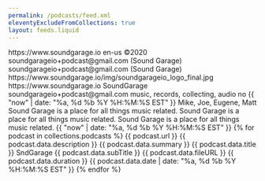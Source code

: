 ```yaml
---
permalink: /podcasts/feed.xml
eleventyExcludeFromCollections: true
layout: feeds.liquid
---
```

<?xml version="1.0" encoding="utf-8"?>
<rss xmlns:atom="http://www.w3.org/2005/Atom" xmlns:itunes="http://www.itunes.com/dtds/podcast-1.0.dtd" xmlns:content="http://purl.org/rss/1.0/modules/content/" version="2.0">
<channel>
<link>https://www.soundgarage.io</link>
<language>en-us</language>
<copyright>&#xA9;2020</copyright>
<webMaster>soundgarageio+podcast@gmail.com (Sound Garage)</webMaster>
<managingEditor>soundgarageio+podcast@gmail.com (Sound Garage)</managingEditor>
<image>
<url>https://www.soundgarage.io/img/soundgarageio_logo_final.jpg</url>
<title>SoundGarage 2020 Logo</title>
<link>https://www.soundgarage.io</link>
</image>
<itunes:owner>
<itunes:name>SoundGarage</itunes:name>
<itunes:email>soundgarageio+podcast@gmail.com</itunes:email>
</itunes:owner>
<itunes:category text="Music">
<itunes:category text="Music Commentary" />
</itunes:category>
<itunes:keywords>music, records, collecting, audio</itunes:keywords>
<itunes:explicit>no</itunes:explicit>
<itunes:image href="https://www.soundgarage.io/img/soundgarageio_logo_final.jpg" />
<atom:link href="http://www.soundgarage.io/podcasts/feed.xml" rel="self" type="application/rss+xml" />
<pubDate>{{ "now" | date: "%a, %d %b %Y %H:%M:%S EST" }}</pubDate>
<title>SoundGarage</title>
<itunes:author>Mike, Joe, Eugene, Matt</itunes:author>
<description>Sound Garage is a place for all things music related.</description>
<itunes:summary>Sound Garage is a place for all things music related.</itunes:summary>
<itunes:subtitle>Sound Garage is a place for all things music related. </itunes:subtitle>
<lastBuildDate>{{ "now" | date: "%a, %d %b %Y %H:%M:%S EST" }}</lastBuildDate>
{% for podcast in collections.podcasts %}
<item>
<title>{{ podcast.data.title }}</title>
<link>{{ podcast.url }}</link>
<description>{{ podcast.data.description }}</description>
<itunes:summary>{{ podcast.data.summary }}</itunes:summary>
<itunes:title>{{ podcast.data.title }}</itunes:title>
<itunes:author>SndGarage</itunes:author>
<content:encoded><![CDATA[ {{ podcast.templateContent | safe }} ]]></content:encoded>
<itunes:subtitle>{{ podcast.data.subTitle }}</itunes:subtitle>
<enclosure url="{{ podcast.data.fileURL }}" type="audio/mpeg" length="1" />
<guid>{{ podcast.data.fileURL }}</guid>
<itunes:duration>{{ podcast.data.duration }}</itunes:duration>
<pubDate>{{ podcast.data.date | date: "%a, %d %b %Y %H:%M:%S EST" }}</pubDate>
</item>
{% endfor %}
</channel>
</rss>
